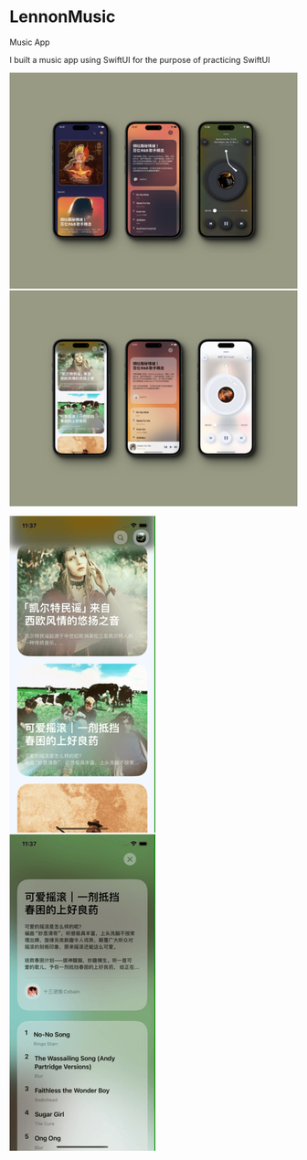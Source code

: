 # LennonMusic
Music App

I built a music app using SwiftUI for the purpose of practicing SwiftUI

![](https://github.com/zhcz/LennonMusic/blob/main/Resources/screen1.png?raw=true)
![](https://github.com/zhcz/LennonMusic/blob/main/Resources/screen2.png?raw=true)

![](https://github.com/zhcz/LennonMusic/blob/main/Resources/recordScreen1.gif?raw=true)
![](https://github.com/zhcz/LennonMusic/blob/main/Resources/recordScreen2.gif?raw=true)
